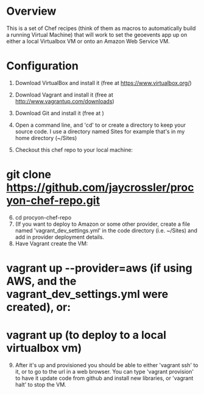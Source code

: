 Overview
========

This is a set of Chef recipes (think of them as macros to automatically build a running Virtual Machine) that will work to set the
geoevents app up on either a local Virtualbox VM or onto an Amazon Web Service VM.


Configuration
=============

1. Download VirtualBox and install it (free at https://www.virtualbox.org/)
2. Download Vagrant and install it (free at http://www.vagrantup.com/downloads)
3. Download Git and install it (free at )

4. Open a command line, and 'cd' to or create a directory to keep your source code. I use a directory named Sites for example that's in my home directory (~/Sites)
5. Checkout this chef repo to your local machine:
# git clone https://github.com/jaycrossler/procyon-chef-repo.git

6. cd procyon-chef-repo
7. (If you want to deploy to Amazon or some other provider, create a file named 'vagrant_dev_settings.yml' in the code directory (i.e. ~/Sites) and add in provider deployment details.
8. Have Vagrant create the VM:
# vagrant up --provider=aws (if using AWS, and the vagrant_dev_settings.yml were created), or:
# vagrant up (to deploy to a local virtualbox vm)

9. After it's up and provisioned you should be able to either 'vagrant ssh' to it, or to go to the url in a web browser.
You can type 'vagrant provision' to have it update code from github and install new libraries, or 'vagrant halt' to stop the VM.

